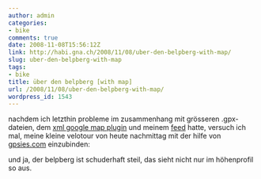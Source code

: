 ```yaml
---
author: admin
categories:
- bike
comments: true
date: 2008-11-08T15:56:12Z
link: http://habi.gna.ch/2008/11/08/uber-den-belpberg-with-map/
slug: uber-den-belpberg-with-map
tags:
- bike
title: über den belpberg [with map]
url: /2008/11/08/uber-den-belpberg-with-map/
wordpress_id: 1543
---
```


nachdem ich letzthin probleme im zusammenhang mit grösseren .gpx-dateien, dem [xml google map plugin](http://www.matusz.ch/blog/projekte/xml-google-maps-wordpress-plugin/) und meinem [feed](http://identi.ca/notice/918499) hatte, versuch ich mal, meine kleine velotour von heute nachmittag mit der hilfe von [gpsies.com](http://gpsies.com/) einzubinden:







und ja, der belpberg ist schuderhaft steil, das sieht nicht nur im höhenprofil so aus.



